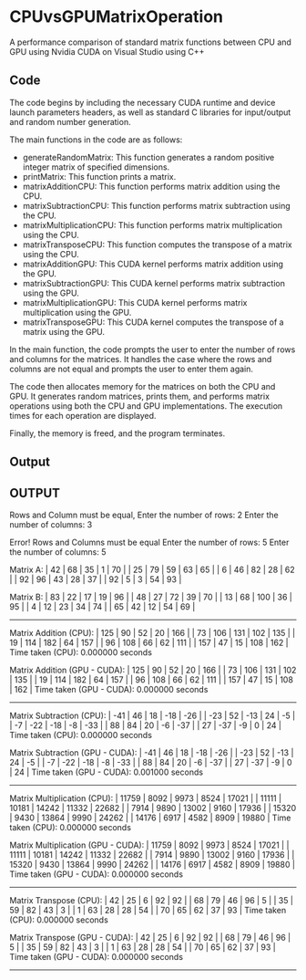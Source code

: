 # CPUvsGPUMatrixOperation

A performance comparison of standard matrix functions between CPU and GPU using Nvidia CUDA on Visual Studio using C++

## Code

The code begins by including the necessary CUDA runtime and device launch parameters headers, as well as standard C libraries for input/output and random number generation.

The main functions in the code are as follows:

* generateRandomMatrix: This function generates a random positive integer matrix of specified dimensions.
* printMatrix: This function prints a matrix.
* matrixAdditionCPU: This function performs matrix addition using the CPU.
* matrixSubtractionCPU: This function performs matrix subtraction using the CPU.
* matrixMultiplicationCPU: This function performs matrix multiplication using the CPU.
* matrixTransposeCPU: This function computes the transpose of a matrix using the CPU.
* matrixAdditionGPU: This CUDA kernel performs matrix addition using the GPU.
* matrixSubtractionGPU: This CUDA kernel performs matrix subtraction using the GPU.
* matrixMultiplicationGPU: This CUDA kernel performs matrix multiplication using the GPU.
* matrixTransposeGPU: This CUDA kernel computes the transpose of a matrix using the GPU.

In the main function, the code prompts the user to enter the number of rows and columns for the matrices. It handles the case where the rows and columns are not equal and prompts the user to enter them again.

The code then allocates memory for the matrices on both the CPU and GPU. It generates random matrices, prints them, and performs matrix operations using both the CPU and GPU implementations. The execution times for each operation are displayed.

Finally, the memory is freed, and the program terminates.

## Output

OUTPUT
------

Rows and Column must be equal, Enter the number of rows: 2
Enter the number of columns: 3

Error! Rows and Columns must be equal
Enter the number of rows: 5
Enter the number of columns: 5

Matrix A:
| 42 | 68 | 35 |  1 | 70 |
| 25 | 79 | 59 | 63 | 65 |
|  6 | 46 | 82 | 28 | 62 |
| 92 | 96 | 43 | 28 | 37 |
| 92 |  5 |  3 | 54 | 93 |

Matrix B:
| 83 | 22 |  17 | 19 | 96 |
| 48 | 27 |  72 | 39 | 70 |
| 13 | 68 | 100 | 36 | 95 |
|  4 | 12 |  23 | 34 | 74 |
| 65 | 42 |  12 | 54 | 69 |

------------------------------------------------------------------------

Matrix Addition (CPU):
| 125 |  90 |  52 |  20 | 166 |
|  73 | 106 | 131 | 102 | 135 |
|  19 | 114 | 182 |  64 | 157 |
|  96 | 108 |  66 |  62 | 111 |
| 157 |  47 |  15 | 108 | 162 |
Time taken (CPU): 0.000000 seconds

Matrix Addition (GPU - CUDA):
| 125 |  90 |  52 |  20 | 166 |
|  73 | 106 | 131 | 102 | 135 |
|  19 | 114 | 182 |  64 | 157 |
|  96 | 108 |  66 |  62 | 111 |
| 157 |  47 |  15 | 108 | 162 |
Time taken (GPU - CUDA): 0.000000 seconds

------------------------------------------------------------------------

Matrix Subtraction (CPU):
| -41 |  46 |  18 | -18 | -26 |
| -23 |  52 | -13 |  24 |  -5 |
|  -7 | -22 | -18 |  -8 | -33 |
|  88 |  84 |  20 |  -6 | -37 |
|  27 | -37 |  -9 |   0 |  24 |
Time taken (CPU): 0.000000 seconds

Matrix Subtraction (GPU - CUDA):
| -41 |  46 |  18 | -18 | -26 |
| -23 |  52 | -13 |  24 |  -5 |
|  -7 | -22 | -18 |  -8 | -33 |
|  88 |  84 |  20 |  -6 | -37 |
|  27 | -37 |  -9 |   0 |  24 |
Time taken (GPU - CUDA): 0.001000 seconds

------------------------------------------------------------------------

Matrix Multiplication (CPU):
| 11759 |  8092 |  9973 |  8524 | 17021 |
| 11111 | 10181 | 14242 | 11332 | 22682 |
|  7914 |  9890 | 13002 |  9160 | 17936 |
| 15320 |  9430 | 13864 |  9990 | 24262 |
| 14176 |  6917 |  4582 |  8909 | 19880 |
Time taken (CPU): 0.000000 seconds

Matrix Multiplication (GPU - CUDA):
| 11759 |  8092 |  9973 |  8524 | 17021 |
| 11111 | 10181 | 14242 | 11332 | 22682 |
|  7914 |  9890 | 13002 |  9160 | 17936 |
| 15320 |  9430 | 13864 |  9990 | 24262 |
| 14176 |  6917 |  4582 |  8909 | 19880 |
Time taken (GPU - CUDA): 0.000000 seconds

------------------------------------------------------------------------

Matrix Transpose (CPU):
| 42 | 25 |  6 | 92 | 92 |
| 68 | 79 | 46 | 96 |  5 |
| 35 | 59 | 82 | 43 |  3 |
|  1 | 63 | 28 | 28 | 54 |
| 70 | 65 | 62 | 37 | 93 |
Time taken (CPU): 0.000000 seconds

Matrix Transpose (GPU - CUDA):
| 42 | 25 |  6 | 92 | 92 |
| 68 | 79 | 46 | 96 |  5 |
| 35 | 59 | 82 | 43 |  3 |
|  1 | 63 | 28 | 28 | 54 |
| 70 | 65 | 62 | 37 | 93 |
Time taken (GPU - CUDA): 0.000000 seconds

------------------------------------------------------------------------

